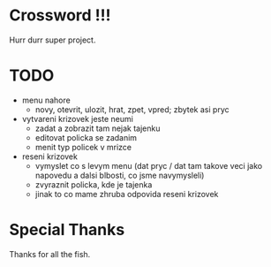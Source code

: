 # Crossword !!!

Hurr durr super project.

# TODO

- menu nahore
    - novy, otevrit, ulozit, hrat, zpet, vpred; zbytek asi pryc
- vytvareni krizovek jeste neumi
    - zadat a zobrazit tam nejak tajenku
    - editovat policka se zadanim
    - menit typ policek v mrizce
- reseni krizovek
    - vymyslet co s levym menu (dat pryc / dat tam takove veci jako napovedu a dalsi blbosti, co jsme navymysleli)
    - zvyraznit policka, kde je tajenka
    - jinak to co mame zhruba odpovida reseni krizovek

# Special Thanks

Thanks for all the fish.
